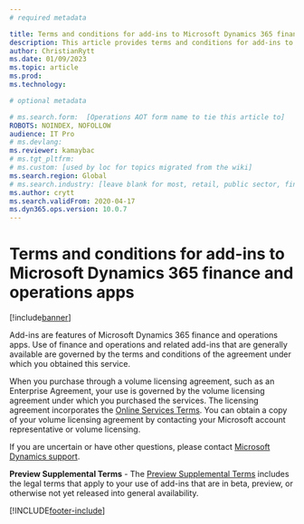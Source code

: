 ```yaml
---
# required metadata

title: Terms and conditions for add-ins to Microsoft Dynamics 365 finance and operations apps
description: This article provides terms and conditions for add-ins to finance and operations.
author: ChristianRytt
ms.date: 01/09/2023
ms.topic: article
ms.prod: 
ms.technology: 

# optional metadata

# ms.search.form:  [Operations AOT form name to tie this article to]
ROBOTS: NOINDEX, NOFOLLOW
audience: IT Pro
# ms.devlang: 
ms.reviewer: kamaybac
# ms.tgt_pltfrm: 
# ms.custom: [used by loc for topics migrated from the wiki]
ms.search.region: Global
# ms.search.industry: [leave blank for most, retail, public sector, finance]
ms.author: crytt
ms.search.validFrom: 2020-04-17
ms.dyn365.ops.version: 10.0.7
---
```


# Terms and conditions for add-ins to Microsoft Dynamics 365 finance and operations apps

[!include[banner](../../../finance/includes/banner.md)]

Add-ins are features of Microsoft Dynamics 365 finance and operations apps. Use of finance and operations and related add-ins that are generally available are governed by the terms and conditions of the agreement under which you obtained this service.

When you purchase through a volume licensing agreement, such as an Enterprise Agreement, your use is governed by the volume licensing agreement under which you purchased the services. The licensing agreement incorporates the [Online Services Terms](https://www.microsoftvolumelicensing.com/DocumentSearch.aspx?Mode=3&DocumentTypeId=46). You can obtain a copy of your volume licensing agreement by contacting your Microsoft account representative or volume licensing.

If you are uncertain or have other questions, please contact [Microsoft Dynamics support](https://dynamics.microsoft.com/support/).

**Preview Supplemental Terms** - The [Preview Supplemental Terms](../../fin-ops/get-started/public-preview-terms.md) includes the legal terms that apply to your use of add-ins that are in beta, preview, or otherwise not yet released into general availability.


[!INCLUDE[footer-include](../../../includes/footer-banner.md)]
